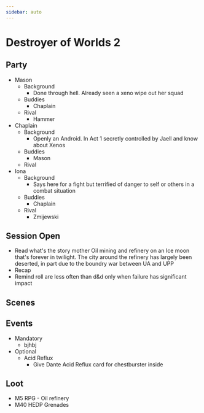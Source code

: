 ```yaml
---
sidebar: auto
---
```


# Destroyer of Worlds 2

## Party

- Mason
  - Background
    - Done through hell. Already seen a xeno wipe out her squad
  - Buddies
    - Chaplain
  - Rival
    - Hammer
- Chaplain
  - Background
    - Openly an Android. In Act 1 secretly controlled by Jaell and know about Xenos
  - Buddies
    - Mason
  - Rival
- Iona
  - Background
    - Says here for a fight but terrified of danger to self or others in a combat situation
  - Buddies
    - Chaplain
  - Rival
    - Zmijewski

## Session Open

- Read what's the story mother
  Oil mining and refinery on an Ice moon that's forever in twilight. The city around the refinery has largely been deserted, in part due to the boundry war between UA and UPP
- Recap
- Remind roll are less often than d&d only when failure has significant impact

## Scenes

## Events

- Mandatory
  - bjhbj
- Optional
  - Acid Reflux
    - Give Dante Acid Reflux card for chestburster inside

## Loot

- M5 RPG - Oil refinery
- M40 HEDP Grenades
